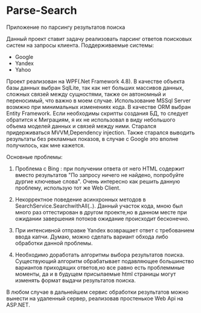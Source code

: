 # Parse-Search
Приложение по парсингу результатов поиска

Данный проект ставит задачу реализовать парсинг ответов поисковых систем на запросы клиента.
Поддерживаемые системы:
- Google
- Yandex
- Yahoo

Проект реализован на WPF(.Net Framework 4.8). В качестве объекта базы данных выбран SqlLite, так как нет больших массивов данных, 
сложных связей между сущностями, также он автономный и переносимый, что важно в моем случае.
Использование MSSql Server возмжно при минимальных изменениях кода.
В качестве ORM выбран Entity Framework.
Если необходимы скрипты создания БД, то следует обратится к Миграциям, я их не использовал в виду небольшого объема моделей данных и связей между ними.
Старался придерживаться MVVM,Dependency injection. 
Также старался выводить результаты без рекламных показов, в случае с Google это вполне получилось, как мне кажется.

Основные проблемы:

1. Проблема с Bing : при получении ответа от него HTML содержит вместо результатов "По запросу ничего не найдено, попробуйте дургие ключевые слова".
Очень интересно как решить данную проблему, использую тот же Web Client.

2. Некорректное поведение асинхронных методов в SearchService.SearchwithAll(..). Данный участок кода, мною был много раз оттестирован в другом проекте,но в данном месте при ожидании завершения потоков ожидание происходит бесконечно.

3. При интенсивной отправке Yandex возвращает ответ  с требованием ввода капчи. Думаю, можно сделать вариант обхода либо обработки данной проблемы.

4. Необходимо доработать алгоритмы выбора результатов поиска. Существующий алгоритм обрабатывает подавляющее большинство вариантов приходящих ответов,но все равно есть проблеммные моменты, да и в будущем присылаемые html страницы могут изменять формат выдачи результатов поиска.



В любом случае в дальнейшем сервис обработки результатов можно вынести на удаленный сервер, реализовав простенькое Web Api на ASP.NET.

 
